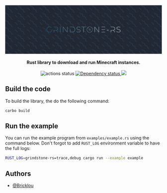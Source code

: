 <h1>
    <img src=".github/logo.svg" alt="grindstone-rs" align="center"/>
</h1>
<div align="center">
    <strong>
        Rust library to download and run Minecraft instances.
    </strong>
</div>

<br/>

<div align="center">
    <!-- Github Actions -->
    <img src="https://img.shields.io/github/workflow/status/bricklou/grindstone-rs/Grindstone-rs?style=flat-square" alt="actions status" /> 
    <!-- Dependency Status -->
    <a href="https://deps.rs/repo/github/bricklou/grindstone-rs">
        <img src="https://deps.rs/repo/github/bricklou/grindstone-rs/status.svg" alt="Dependency status" />
    </a>
    <!-- License -->
    <a href="https://opensource.org/licenses/MIT">
        <img src="https://img.shields.io/github/license/bricklou/grindstone-rs" />
    </a>
</div>

## Build the code

To build the library, the do the following command:
```sh
carbo build
```

## Run the example

You can run the example program from `examples/example.rs` using the command below. Don't forgot to add `RUST_LOG` environment variable to 
have the full logs:
```sh
RUST_LOG=grindstone-rs=trace,debug cargo run --example example
```

## Authors

- [@Bricklou](https://www.github.com/bricklou)
